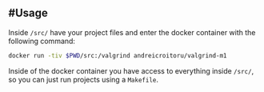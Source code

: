 #Usage
---

Inside `/src/` have your project files and enter the docker container with the following command:

```sh
docker run -tiv $PWD/src:/valgrind andreicroitoru/valgrind-m1
```

Inside of the docker container you have access to everything inside `/src/`, so you can just run projects using a `Makefile`.